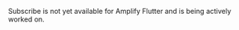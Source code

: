 <amplify-callout>

Subscribe is not yet available for Amplify Flutter and is being actively worked on.

</amplify-callout>